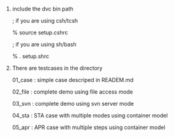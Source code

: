 1. include the dvc bin path

   ; if you are using csh/tcsh

   % source setup.cshrc

   ; if you are using sh/bash

   % . setup.shrc

2. There are testcases in the directory

   01_case : simple case descriped in READEM.md

   02_file : complete demo using file access mode

   03_svn  : complete demo using svn server mode

   04_sta  : STA case with multiple modes using container model

   05_apr  : APR case with multiple steps using container model

